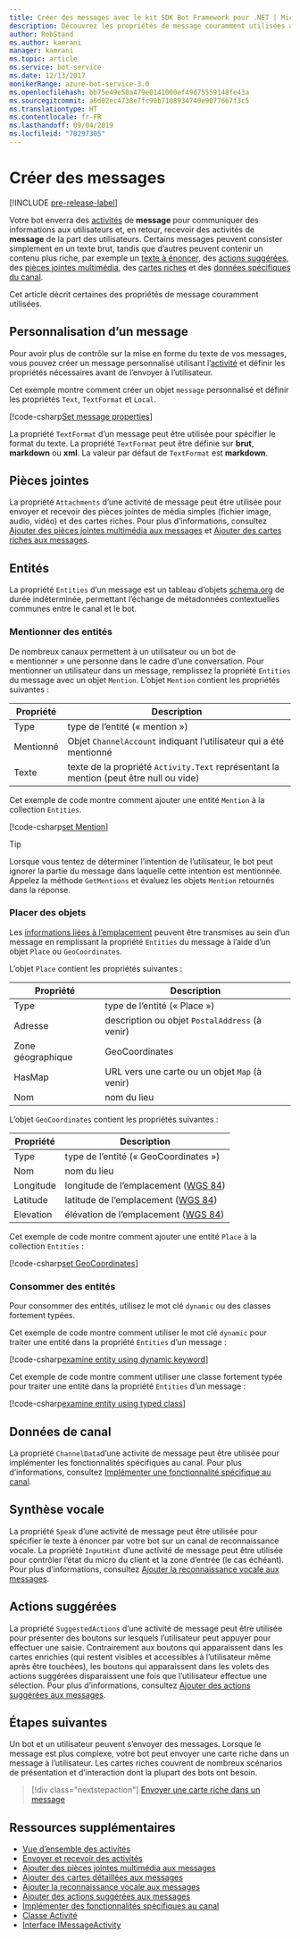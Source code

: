 ```yaml
---
title: Créer des messages avec le kit SDK Bot Framework pour .NET | Microsoft Docs
description: Découvrez les propriétés de message couramment utilisées au sein du kit SDK Bot Framework pour .NET.
author: RobStand
ms.author: kamrani
manager: kamrani
ms.topic: article
ms.service: bot-service
ms.date: 12/13/2017
monikerRange: azure-bot-service-3.0
ms.openlocfilehash: bb75e49e50a479e0141000ef49d75559148fe43a
ms.sourcegitcommit: a6d02ec4738e7fc90b7108934740e9077667f3c5
ms.translationtype: HT
ms.contentlocale: fr-FR
ms.lasthandoff: 09/04/2019
ms.locfileid: "70297305"
---
```

# <a name="create-messages"></a>Créer des messages

[!INCLUDE [pre-release-label](../includes/pre-release-label-v3.md)]

Votre bot enverra des [activités](bot-builder-dotnet-activities.md) de **message** pour communiquer des informations aux utilisateurs et, en retour, recevoir des activités de **message** de la part des utilisateurs. Certains messages peuvent consister simplement en un texte brut, tandis que d’autres peuvent contenir un contenu plus riche, par exemple un [texte à énoncer](bot-builder-dotnet-text-to-speech.md), des [actions suggérées](bot-builder-dotnet-add-suggested-actions.md), des [pièces jointes multimédia](bot-builder-dotnet-add-media-attachments.md), des [cartes riches](bot-builder-dotnet-add-rich-card-attachments.md) et des [données spécifiques du canal](bot-builder-dotnet-channeldata.md). 

Cet article décrit certaines des propriétés de message couramment utilisées.

## <a name="customizing-a-message"></a>Personnalisation d’un message

Pour avoir plus de contrôle sur la mise en forme du texte de vos messages, vous pouvez créer un message personnalisé utilisant l’[activité](https://docs.botframework.com/csharp/builder/sdkreference/dc/d2f/class_microsoft_1_1_bot_1_1_connector_1_1_activity.html) et définir les propriétés nécessaires avant de l’envoyer à l’utilisateur.

Cet exemple montre comment créer un objet `message` personnalisé et définir les propriétés `Text`, `TextFormat` et `Local`.

[!code-csharp[Set message properties](../includes/code/dotnet-create-messages.cs#setBasicProperties)]

La propriété `TextFormat` d’un message peut être utilisée pour spécifier le format du texte. La propriété `TextFormat` peut être définie sur **brut**, **markdown** ou **xml**. La valeur par défaut de `TextFormat` est **markdown**. 

## <a name="attachments"></a>Pièces jointes

La propriété `Attachments` d’une activité de message peut être utilisée pour envoyer et recevoir des pièces jointes de média simples (fichier image, audio, vidéo) et des cartes riches. Pour plus d’informations, consultez [Ajouter des pièces jointes multimédia aux messages](bot-builder-dotnet-add-media-attachments.md) et [Ajouter des cartes riches aux messages](bot-builder-dotnet-add-rich-card-attachments.md).

## <a name="entities"></a>Entités

La propriété `Entities` d’un message est un tableau d’objets <a href="http://schema.org/" target="_blank">schema.org</a> de durée indéterminée, permettant l’échange de métadonnées contextuelles communes entre le canal et le bot.

### <a name="mention-entities"></a>Mentionner des entités

De nombreux canaux permettent à un utilisateur ou un bot de « mentionner » une personne dans le cadre d’une conversation. Pour mentionner un utilisateur dans un message, remplissez la propriété `Entities` du message avec un objet `Mention`. L’objet `Mention` contient les propriétés suivantes : 

| Propriété | Description | 
|----|----|
| Type | type de l’entité (« mention ») | 
| Mentionné | Objet `ChannelAccount` indiquant l’utilisateur qui a été mentionné | 
| Texte | texte de la propriété `Activity.Text` représentant la mention (peut être null ou vide) |

Cet exemple de code montre comment ajouter une entité `Mention` à la collection `Entities`.

[!code-csharp[set Mention](../includes/code/dotnet-create-messages.cs#setMention)]

> [!TIP]
> Lorsque vous tentez de déterminer l’intention de l’utilisateur, le bot peut ignorer la partie du message dans laquelle cette intention est mentionnée. Appelez la méthode `GetMentions` et évaluez les objets `Mention` retournés dans la réponse.

### <a name="place-objects"></a>Placer des objets

Les <a href="https://schema.org/Place" target="_blank">informations liées à l’emplacement</a> peuvent être transmises au sein d’un message en remplissant la propriété `Entities` du message à l’aide d’un objet `Place` ou `GeoCoordinates`. 

L’objet `Place` contient les propriétés suivantes :

| Propriété | Description | 
|----|----|
| Type | type de l’entité (« Place ») |
| Adresse | description ou objet `PostalAddress` (à venir) | 
| Zone géographique | GeoCoordinates | 
| HasMap | URL vers une carte ou un objet `Map` (à venir) |
| Nom | nom du lieu |

L’objet `GeoCoordinates` contient les propriétés suivantes :

| Propriété | Description | 
|----|----|
| Type | type de l’entité (« GeoCoordinates ») |
| Nom | nom du lieu |
| Longitude | longitude de l’emplacement (<a href="https://en.wikipedia.org/wiki/World_Geodetic_System" target="_blank">WGS 84</a>) | 
| Latitude | latitude de l’emplacement (<a href="https://en.wikipedia.org/wiki/World_Geodetic_System" target="_blank">WGS 84</a>) | 
| Elevation | élévation de l’emplacement (<a href="https://en.wikipedia.org/wiki/World_Geodetic_System" target="_blank">WGS 84</a>) | 

Cet exemple de code montre comment ajouter une entité `Place` à la collection `Entities` :

[!code-csharp[set GeoCoordinates](../includes/code/dotnet-create-messages.cs#setGeoCoord)]

### <a name="consume-entities"></a>Consommer des entités

Pour consommer des entités, utilisez le mot clé `dynamic` ou des classes fortement typées.

Cet exemple de code montre comment utiliser le mot clé `dynamic` pour traiter une entité dans la propriété `Entities` d’un message :

[!code-csharp[examine entity using dynamic keyword](../includes/code/dotnet-create-messages.cs#examineEntity1)]

Cet exemple de code montre comment utiliser une classe fortement typée pour traiter une entité dans la propriété `Entities` d’un message :

[!code-csharp[examine entity using typed class](../includes/code/dotnet-create-messages.cs#examineEntity2)]

## <a name="channel-data"></a>Données de canal

La propriété `ChannelData`d’une activité de message peut être utilisée pour implémenter les fonctionnalités spécifiques au canal. Pour plus d’informations, consultez [Implémenter une fonctionnalité spécifique au canal](bot-builder-dotnet-channeldata.md).

## <a name="text-to-speech"></a>Synthèse vocale

La propriété `Speak` d’une activité de message peut être utilisée pour spécifier le texte à énoncer par votre bot sur un canal de reconnaissance vocale. La propriété `InputHint` d’une activité de message peut être utilisée pour contrôler l’état du micro du client et la zone d’entrée (le cas échéant). Pour plus d’informations, consultez [Ajouter la reconnaissance vocale aux messages](bot-builder-dotnet-text-to-speech.md).

## <a name="suggested-actions"></a>Actions suggérées

La propriété `SuggestedActions` d’une activité de message peut être utilisée pour présenter des boutons sur lesquels l’utilisateur peut appuyer pour effectuer une saisie. Contrairement aux boutons qui apparaissent dans les cartes enrichies (qui restent visibles et accessibles à l’utilisateur même après être touchées), les boutons qui apparaissent dans les volets des actions suggérées disparaissent une fois que l’utilisateur effectue une sélection. Pour plus d’informations, consultez [Ajouter des actions suggérées aux messages](bot-builder-dotnet-add-suggested-actions.md).

## <a name="next-steps"></a>Étapes suivantes

Un bot et un utilisateur peuvent s’envoyer des messages. Lorsque le message est plus complexe, votre bot peut envoyer une carte riche dans un message à l’utilisateur. Les cartes riches couvrent de nombreux scénarios de présentation et d’interaction dont la plupart des bots ont besoin.

> [!div class="nextstepaction"]
> [Envoyer une carte riche dans un message](bot-builder-dotnet-add-rich-card-attachments.md)

## <a name="additional-resources"></a>Ressources supplémentaires

- [Vue d’ensemble des activités](bot-builder-dotnet-activities.md)
- [Envoyer et recevoir des activités](bot-builder-dotnet-connector.md)
- [Ajouter des pièces jointes multimédia aux messages](bot-builder-dotnet-add-media-attachments.md)
- [Ajouter des cartes détaillées aux messages](bot-builder-dotnet-add-rich-card-attachments.md)
- [Ajouter la reconnaissance vocale aux messages](bot-builder-dotnet-text-to-speech.md)
- [Ajouter des actions suggérées aux messages](bot-builder-dotnet-add-suggested-actions.md)
- [Implémenter des fonctionnalités spécifiques au canal](bot-builder-dotnet-channeldata.md)
- <a href="https://docs.botframework.com/csharp/builder/sdkreference/dc/d2f/class_microsoft_1_1_bot_1_1_connector_1_1_activity.html" target="_blank">Classe Activité</a>
- <a href="/dotnet/api/microsoft.bot.connector.imessageactivity" target="_blank">Interface IMessageActivity</a>

